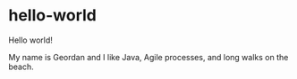 # hello-world
Hello world!

My name is Geordan and I like Java, Agile processes, and long walks on the beach.
